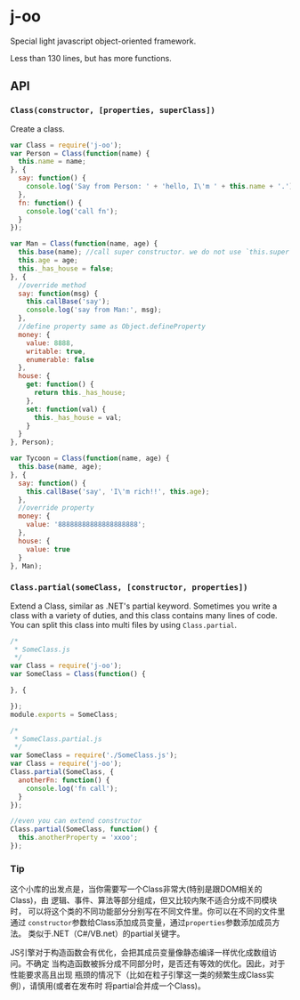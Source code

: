# j-oo

Special light javascript object-oriented framework.

Less than 130 lines, but has more functions.

## API

### `Class(constructor, [properties, superClass])`

Create a class. 

````js
var Class = require('j-oo');
var Person = Class(function(name) {
  this.name = name;
}, {
  say: function() {
    console.log('Say from Person: ' + 'hello, I\'m ' + this.name + '.');
  },
  fn: function() {
    console.log('call fn');
  }
});

var Man = Class(function(name, age) {
  this.base(name); //call super constructor. we do not use `this.super` because `super` is a reserved keyword.
  this.age = age;
  this._has_house = false;
}, {
  //override method
  say: function(msg) {
    this.callBase('say');
    console.log('say from Man:', msg);
  },
  //define property same as Object.defineProperty
  money: {
    value: 8888,
    writable: true,
    enumerable: false
  },
  house: {
    get: function() {
      return this._has_house;
    },
    set: function(val) {
      this._has_house = val;
    }
  }
}, Person);

var Tycoon = Class(function(name, age) {
  this.base(name, age);
}, {
  say: function() {
    this.callBase('say', 'I\'m rich!!', this.age);
  },
  //override property
  money: {
    value: '88888888888888888888';
  },
  house: {
    value: true
  }
}, Man);

````

### `Class.partial(someClass, [constructor, properties])`

Extend a Class, similar as .NET's partial keyword. Sometimes you write a class with
a variety of duties, and this class contains many lines of code. You can split this
class into multi files by using `Class.partial`. 

````js
/*
 * SomeClass.js
 */
var Class = require('j-oo');
var SomeClass = Class(function() {

}, {

});
module.exports = SomeClass;
````

````js
/*
 * SomeClass.partial.js
 */
var SomeClass = require('./SomeClass.js');
var Class = require('j-oo');
Class.partial(SomeClass, {
  anotherFn: function() {
    console.log('fn call');
  }
});

//even you can extend constructor
Class.partial(SomeClass, function() {
  this.anotherProperty = 'xxoo';
});

````

### Tip

这个小库的出发点是，当你需要写一个Class非常大(特别是跟DOM相关的Class)，由
逻辑、事件、算法等部分组成，但又比较内聚不适合分成不同模块时，
可以将这个类的不同功能部分分别写在不同文件里。你可以在不同的文件里通过
`constructor`参数给Class添加成员变量，通过`properties`参数添加成员方法。
类似于.NET（C#/VB.net）的partial关键字。

JS引擎对于构造函数会有优化，会把其成员变量像静态编译一样优化成数组访问。不确定
当构造函数被拆分成不同部分时，是否还有等效的优化。因此，对于性能要求高且出现
瓶颈的情况下（比如在粒子引擎这一类的频繁生成Class实例），请慎用(或者在发布时
将partial合并成一个Class)。